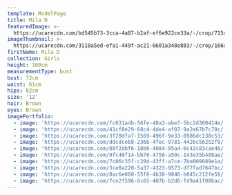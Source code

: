 ```yaml
---
template: ModelPage
title: Mila D
featuredImage: >-
  https://ucarecdn.com/bd545b73-3cca-4a87-b2af-ef6e922ce33a/-/crop/715x482/0,78/-/preview/
imageThumbnail: >-
  https://ucarecdn.com/3118a5ed-efa1-449f-ac21-6601a348e883/-/crop/166x225/285,46/-/preview/
firstName: Mila D
collection: Girls
height: 160cm
measurementType: bust
bust: 72cm
waist: 61cm
hips: 82cm
size: '12'
hair: Brown
eyes: Brown
imagePortfolio:
  - image: 'https://ucarecdn.com/fc831adb-56fe-48a3-abe7-5bc2d300414e/'
  - image: 'https://ucarecdn.com/41cf8e29-68c4-4de4-af07-9a2e67b7c70c/'
  - image: 'https://ucarecdn.com/3f20dfa7-1569-496f-9e33-0986dc138c53/'
  - image: 'https://ucarecdn.com/ddcdceb8-236b-4fec-9781-4426c56252f0/'
  - image: 'https://ucarecdn.com/80f2dbf6-18b6-4084-95a4-0c42c83cae46/'
  - image: 'https://ucarecdn.com/9fc46f14-bb70-4758-a50c-143e35b408ae/'
  - image: 'https://ucarecdn.com/7c06c35f-c20d-43ff-a7ce-7be009089e1a/'
  - image: 'https://ucarecdn.com/3ce0a220-5a37-4323-9573-df7fad7647bc/'
  - image: 'https://ucarecdn.com/8ac6e060-55f8-4b38-9046-b045c212fe58/'
  - image: 'https://ucarecdn.com/7ce2f596-6c65-407b-b2d6-fd9a41f086ac/'
---
```


